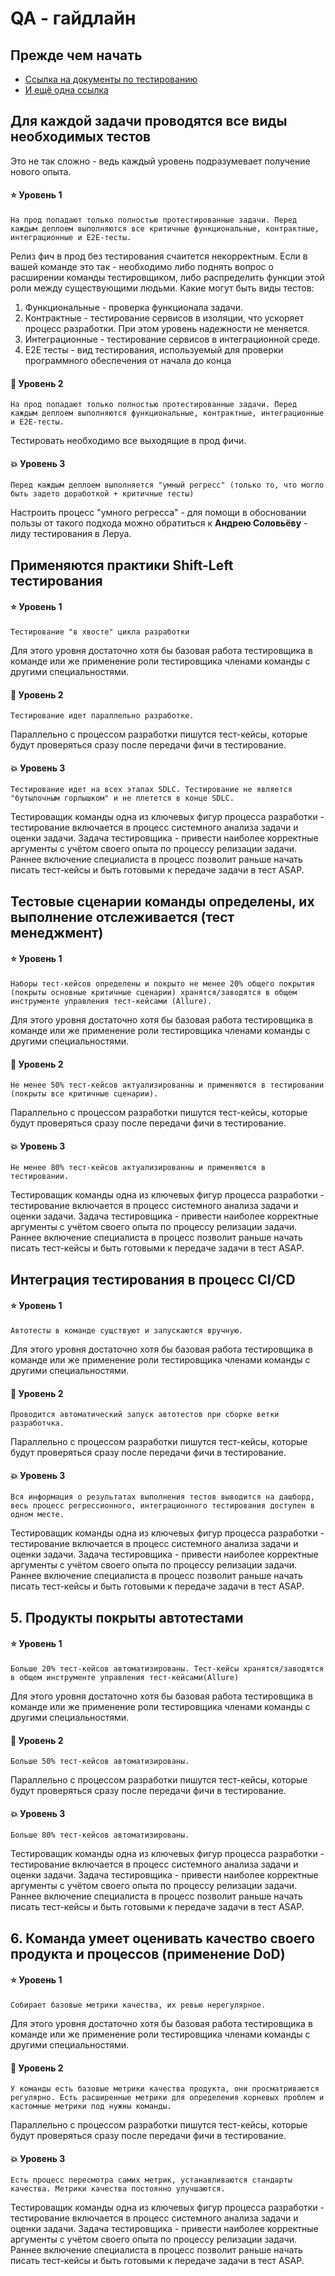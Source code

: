 # QA - гайдлайн

## Прежде чем начать

- [Ссылка на документы по тестированию](../concepts/pod-disruption-budget.md)
- [И ещё одна ссылка](https://kubernetes.io/docs/tasks/run-application/configure-pdb/)

## Для каждой задачи проводятся все виды необходимых тестов

Это не так сложно - ведь каждый уровень подразумевает получение нового опыта.

#### :star: Уровень 1 
  ```На прод попадают только полностью протестированные задачи. Перед каждым деплоем выполняются все критичные функциональные, контрактные, интеграционные и E2E-тесты.```
  
  Релиз фич в прод без тестирования счаитется некорректным. Если в вашей команде это так - необходимо либо поднять вопрос о расширении команды тестировщиком, либо распределить функции этой роли между существующими людьми.
  Какие могут быть виды тестов:
  1. Функциональные - проверка функционала задачи.
  2. Контрактные - тестирование сервисов в изоляции, что ускоряет процесс разработки. При этом уровень надежности не меняется.
  3. Интеграционные - тестирование сервисов в интеграционной среде.
  4. E2E тесты -  вид тестирования, используемый для проверки программного обеспечения от начала до конца

#### :star2: Уровень 2
  ```На прод попадают только полностью протестированные задачи. Перед каждым деплоем выполняются функциональные, контрактные, интеграционные и E2E-тесты.```
  
 Тестировать необходимо все выходящие в прод фичи.

#### :boom: Уровень 3
  ```Перед каждым деплоем выполняется "умный регресс" (только то, что могло быть задето доработкой + критичные тесты)```
  
 Настроить процесс "умного регресса" - для помощи в обосновании пользы от такого подхода можно обратиться к **Андрею Соловьёву** - лиду тестирования в Леруа.

 
## Применяются практики Shift-Left тестирования

#### :star: Уровень 1 
  ```Тестирование "в хвосте" цикла разработки```
  
  Для этого уровня достаточно хотя бы базовая работа тестировщика в команде или же применение роли тестировщика членами команды с другими специальностями.

#### :star2: Уровень 2
  ```Тестирование идет параллельно разработке.```
  
 Параллельно с процессом разработки пишутся тест-кейсы, которые будут проверяться сразу после передачи фичи в тестирование.

#### :boom: Уровень 3
  ```Тестирование идет на всех этапах SDLC. Тестирование не является "бутылочным горлышком" и не плетется в конце SDLC.```
  
 Тестироващик команды одна из ключевых фигур процесса разработки - тестирование включается в процесс системного анализа задачи и оценки задачи. 
 Задача тестировщика - привести наиболее корректные аргументы с учётом своего опыта по процессу релизации задачи. Раннее включение специалиста в процесс позволит раньше начать писать тест-кейсы и быть готовыми к передаче задачи в тест ASAP.

 
## Тестовые сценарии команды определены, их выполнение отслеживается (тест менеджмент)

#### :star: Уровень 1 
  ```Наборы тест-кейсов определены и покрыто не менее 20% общего покрытия (покрыты основные критичные сценарии) хранятся/заводятся в общем инструменте управления тест-кейсами (Allure).```
  
  Для этого уровня достаточно хотя бы базовая работа тестировщика в команде или же применение роли тестировщика членами команды с другими специальностями.

#### :star2: Уровень 2
  ```Не менее 50% тест-кейсов актуализированны и применяются в тестировании (покрыты все критичные сценарии).```
  
 Параллельно с процессом разработки пишутся тест-кейсы, которые будут проверяться сразу после передачи фичи в тестирование.

#### :boom: Уровень 3
  ```Не менее 80% тест-кейсов актуализированны и применяются в тестировании.```
  
 Тестироващик команды одна из ключевых фигур процесса разработки - тестирование включается в процесс системного анализа задачи и оценки задачи. 
 Задача тестировщика - привести наиболее корректные аргументы с учётом своего опыта по процессу релизации задачи. Раннее включение специалиста в процесс позволит раньше начать писать тест-кейсы и быть готовыми к передаче задачи в тест ASAP.

 
## Интеграция тестирования в процесс CI/CD

#### :star: Уровень 1 
  ```Автотесты в команде сущствуют и запускаются вручную.```
  
  Для этого уровня достаточно хотя бы базовая работа тестировщика в команде или же применение роли тестировщика членами команды с другими специальностями.

#### :star2: Уровень 2
  ```Проводится автоматический запуск автотестов при сборке ветки разработчка.```
  
 Параллельно с процессом разработки пишутся тест-кейсы, которые будут проверяться сразу после передачи фичи в тестирование.

#### :boom: Уровень 3
  ```Вся информация о результатах выполнения тестов выводится на дашборд, весь процесс регрессионного, интеграционного тестирования доступен в одном месте.```
  
 Тестироващик команды одна из ключевых фигур процесса разработки - тестирование включается в процесс системного анализа задачи и оценки задачи. 
 Задача тестировщика - привести наиболее корректные аргументы с учётом своего опыта по процессу релизации задачи. Раннее включение специалиста в процесс позволит раньше начать писать тест-кейсы и быть готовыми к передаче задачи в тест ASAP.

 
## 5. Продукты покрыты автотестами	

#### :star: Уровень 1 
  ```Больше 20% тест-кейсов автоматизированы. Тест-кейсы хранятся/заводятся в общем инструменте управления тест-кейсами(Allure)```
  
  Для этого уровня достаточно хотя бы базовая работа тестировщика в команде или же применение роли тестировщика членами команды с другими специальностями.

#### :star2: Уровень 2
  ```Больше 50% тест-кейсов автоматизированы.```
  
 Параллельно с процессом разработки пишутся тест-кейсы, которые будут проверяться сразу после передачи фичи в тестирование.

#### :boom: Уровень 3
  ```Больше 80% тест-кейсов автоматизированы.```
  
 Тестироващик команды одна из ключевых фигур процесса разработки - тестирование включается в процесс системного анализа задачи и оценки задачи. 
 Задача тестировщика - привести наиболее корректные аргументы с учётом своего опыта по процессу релизации задачи. Раннее включение специалиста в процесс позволит раньше начать писать тест-кейсы и быть готовыми к передаче задачи в тест ASAP.

 
## 6. Команда умеет оценивать качество своего продукта и процессов (применение DoD)	

#### :star: Уровень 1 
  ```Собирает базовые метрики качества, их ревью нерегулярное.```
  
  Для этого уровня достаточно хотя бы базовая работа тестировщика в команде или же применение роли тестировщика членами команды с другими специальностями.

#### :star2: Уровень 2
  ```У команды есть базовые метрики качества продукта, они просматриваются регулярно. Есть расширенные метрики для определения корневых проблем и кастомные метрики под нужны команды.```
  
 Параллельно с процессом разработки пишутся тест-кейсы, которые будут проверяться сразу после передачи фичи в тестирование.

#### :boom: Уровень 3
  ```Есть процесс пересмотра самих метрик, устанавливаются стандарты качества. Метрики качества постоянно улучшаются.```
  
 Тестироващик команды одна из ключевых фигур процесса разработки - тестирование включается в процесс системного анализа задачи и оценки задачи. 
 Задача тестировщика - привести наиболее корректные аргументы с учётом своего опыта по процессу релизации задачи. Раннее включение специалиста в процесс позволит раньше начать писать тест-кейсы и быть готовыми к передаче задачи в тест ASAP.
